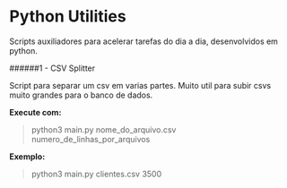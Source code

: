 # Python Utilities
Scripts auxiliadores para acelerar tarefas do dia a dia, desenvolvidos em python.

######1 - CSV Splitter

  Script para separar um csv em varias partes. Muito util para subir csvs muito grandes para o banco de dados.

  **Execute com:**
  > python3 main.py nome_do_arquivo.csv numero_de_linhas_por_arquivos

  **Exemplo:**
  > python3 main.py clientes.csv 3500
